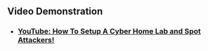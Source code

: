 <h2>Video Demonstration</h2>

- ### [YouTube: How To Setup A Cyber Home Lab and Spot Attackers!](https://www.youtube.com/watch?v=6usfQSab_8s)
